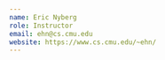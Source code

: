 ```yaml
---
name: Eric Nyberg
role: Instructor
email: ehn@cs.cmu.edu
website: https://www.cs.cmu.edu/~ehn/
---
```

